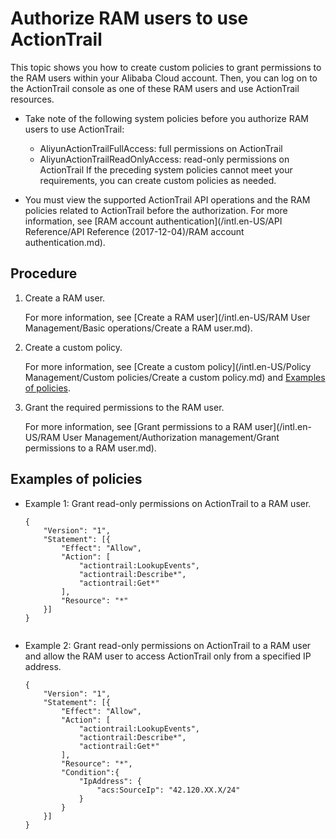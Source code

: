 # Authorize RAM users to use ActionTrail

This topic shows you how to create custom policies to grant permissions to the RAM users within your Alibaba Cloud account. Then, you can log on to the ActionTrail console as one of these RAM users and use ActionTrail resources.

-   Take note of the following system policies before you authorize RAM users to use ActionTrail:

    -   AliyunActionTrailFullAccess: full permissions on ActionTrail
    -   AliyunActionTrailReadOnlyAccess: read-only permissions on ActionTrail
    If the preceding system policies cannot meet your requirements, you can create custom policies as needed.

-   You must view the supported ActionTrail API operations and the RAM policies related to ActionTrail before the authorization. For more information, see [RAM account authentication](/intl.en-US/API Reference/API Reference (2017-12-04)/RAM account authentication.md).

## Procedure

1.  Create a RAM user.

    For more information, see [Create a RAM user](/intl.en-US/RAM User Management/Basic operations/Create a RAM user.md).

2.  Create a custom policy.

    For more information, see [Create a custom policy](/intl.en-US/Policy Management/Custom policies/Create a custom policy.md) and [Examples of policies](#section_xqm_lnm_xgb).

3.  Grant the required permissions to the RAM user.

    For more information, see [Grant permissions to a RAM user](/intl.en-US/RAM User Management/Authorization management/Grant permissions to a RAM user.md).


## Examples of policies

-   Example 1: Grant read-only permissions on ActionTrail to a RAM user.

    ```
    {
        "Version": "1",
        "Statement": [{
            "Effect": "Allow",
            "Action": [
                "actiontrail:LookupEvents", 
                "actiontrail:Describe*", 
                "actiontrail:Get*"
            ],
            "Resource": "*"
        }]
    }
                        
    ```

-   Example 2: Grant read-only permissions on ActionTrail to a RAM user and allow the RAM user to access ActionTrail only from a specified IP address.

    ```
    {
        "Version": "1",
        "Statement": [{
            "Effect": "Allow",
            "Action": [
                "actiontrail:LookupEvents", 
                "actiontrail:Describe*", 
                "actiontrail:Get*"
            ],
            "Resource": "*",
            "Condition":{
                "IpAddress": {
                    "acs:SourceIp": "42.120.XX.X/24"
                }
            }
        }]
    }
    ```



